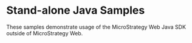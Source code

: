 # Stand-alone Java Samples

These samples demonstrate usage of the MicroStrategy Web Java SDK outside of MicroStrategy Web.